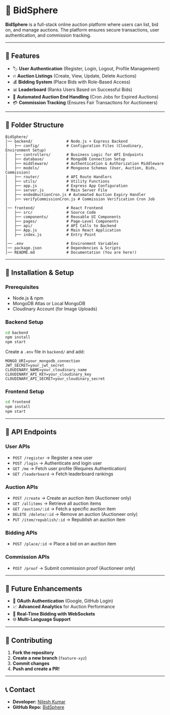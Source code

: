# 🚀 BidSphere

**BidSphere** is a full-stack online auction platform where users can list, bid on, and manage auctions. The platform ensures secure transactions, user authentication, and commission tracking.

---
## 🌟 Features
- 🏷️ **User Authentication** (Register, Login, Logout, Profile Management)
- 🔥 **Auction Listings** (Create, View, Update, Delete Auctions)
- 💰 **Bidding System** (Place Bids with Role-Based Access)
- 📊 **Leaderboard** (Ranks Users Based on Successful Bids)
- 🔄 **Automated Auction End Handling** (Cron Jobs for Expired Auctions)
- 💳 **Commission Tracking** (Ensures Fair Transactions for Auctioneers)

---
## 📂 Folder Structure
```
BidSphere/
│── backend/               # Node.js + Express Backend
│   ├── config/            # Configuration Files (Cloudinary, Environment Setup)
│   ├── controllers/       # Business Logic for API Endpoints
│   ├── database/          # MongoDB Connection Setup
│   ├── middleware/        # Authentication & Authorization Middleware
│   ├── models/            # Mongoose Schemas (User, Auction, Bids, Commission)
│   ├── router/            # API Route Handlers
│   ├── utils/             # Utility Functions
│   ├── app.js             # Express App Configuration
│   ├── server.js          # Main Server File
│   ├── endedAuctionCron.js # Automated Auction Expiry Handler
│   ├── verifyCommissionCron.js # Commission Verification Cron Job
│
│── frontend/              # React Frontend
│   ├── src/               # Source Code
│   ├── components/        # Reusable UI Components
│   ├── pages/             # Page-Level Components
│   ├── api/               # API Calls to Backend
│   ├── App.js             # Main React Application
│   ├── index.js           # Entry Point
│
│── .env                   # Environment Variables
│── package.json           # Dependencies & Scripts
│── README.md              # Documentation (You are here!)
```

---
## 🚀 Installation & Setup

### **Prerequisites**
- Node.js & npm
- MongoDB Atlas or Local MongoDB
- Cloudinary Account (for Image Uploads)

### **Backend Setup**
```bash
cd backend
npm install
npm start
```
Create a `.env` file in `backend/` and add:
```
MONGO_URI=your_mongodb_connection
JWT_SECRET=your_jwt_secret
CLOUDINARY_NAME=your_cloudinary_name
CLOUDINARY_API_KEY=your_cloudinary_key
CLOUDINARY_API_SECRET=your_cloudinary_secret
```

### **Frontend Setup**
```bash
cd frontend
npm install
npm start
```

---
## 📌 API Endpoints

### **User APIs**
- `POST /register` → Register a new user
- `POST /login` → Authenticate and login user
- `GET /me` → Fetch user profile (Requires Authentication)
- `GET /leaderboard` → Fetch leaderboard rankings

### **Auction APIs**
- `POST /create` → Create an auction item (Auctioneer only)
- `GET /allitems` → Retrieve all auction items
- `GET /auction/:id` → Fetch a specific auction item
- `DELETE /delete/:id` → Remove an auction (Auctioneer only)
- `PUT /item/republish/:id` → Republish an auction item

### **Bidding APIs**
- `POST /place/:id` → Place a bid on an auction item

### **Commission APIs**
- `POST /proof` → Submit commission proof (Auctioneer only)

---
## 🎯 Future Enhancements
- 🔐 **OAuth Authentication** (Google, GitHub Login)
- 📈 **Advanced Analytics** for Auction Performance
- 📜 **Real-Time Bidding with WebSockets**
- 🌐 **Multi-Language Support**

---
## 🤝 Contributing
1. **Fork the repository**
2. **Create a new branch** (`feature-xyz`)
3. **Commit changes**
4. **Push and create a PR!**

---
## 📞 Contact
- **Developer:** [Nilesh Kumar](https://github.com/nileshkr022)
- **GitHub Repo:** [BidSphere](https://github.com/nileshkr022/BidSphere)

